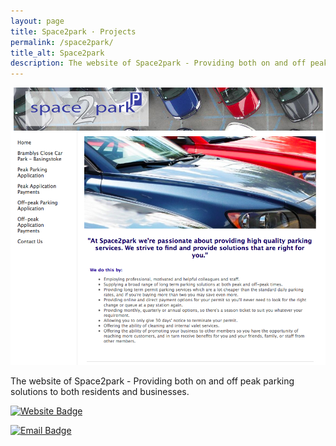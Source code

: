 ```yaml
---
layout: page
title: Space2park · Projects
permalink: /space2park/
title_alt: Space2park
description: The website of Space2park - Providing both on and off peak parking solutions to both residents and businesses.
---
```


![Space2park Index](/assets/img/space2park-index.png)

The website of Space2park - Providing both on and off peak parking solutions to both residents and businesses.

[![Website Badge](https://img.shields.io/badge/Visit-space2park.org.uk-lightgrey.svg)](https://space2park.org.uk)

[![Email Badge](https://img.shields.io/badge/Email-parking@space2park.org.uk-lightgrey.svg)](mailto:parking@space2park.org.uk)
